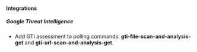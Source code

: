 #### Integrations

##### Google Threat Intelligence
- Add GTI assessment to polling commands: **gti-file-scan-and-analysis-get** and **gti-url-scan-and-analysis-get**.
